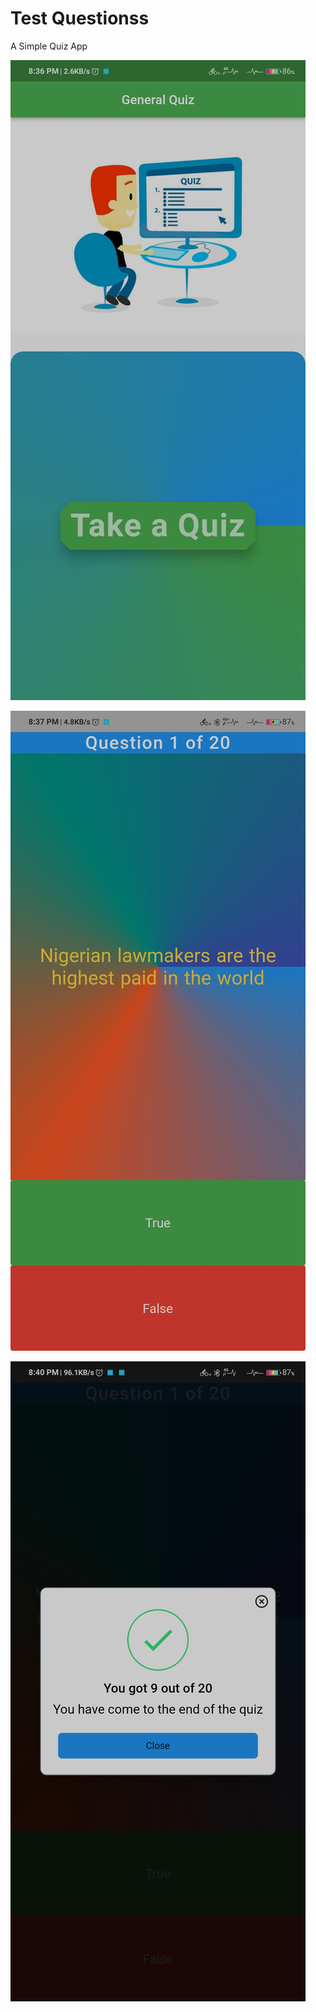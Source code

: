 # Test Questionss
A Simple Quiz App


![alt text](https://github.com/Joshuailuma/Test_Questions/blob/main/1_Home_screen.jpg?raw=true)

![alt text](https://github.com/Joshuailuma/Test_Questions/blob/main/2_Taking_the_quiz.jpg?raw=true)

![alt text](https://github.com/Joshuailuma/Test_Questions/blob/main/3_End_of_quiz.jpg?raw=true)






